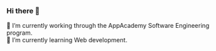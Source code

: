 ### Hi there 👋
🔭 I’m currently working through the AppAcademy Software Engineering program. <br />
🌱 I’m currently learning Web development.

<!--
**kpasichnuk/kpasichnuk** is a ✨ _special_ ✨ repository because its `README.md` (this file) appears on your GitHub profile.

Here are some ideas to get you started:

- 🔭 I’m currently working on through the AppAcademy Software Engineering program.
- 🌱 I’m currently learning Web development.
- 👯 I’m looking to collaborate on ...
- 🤔 I’m looking for help with ...
- 💬 Ask me about ...
- 📫 How to reach me: ...
- 😄 Pronouns: ...
- ⚡ Fun fact: ...
-->
